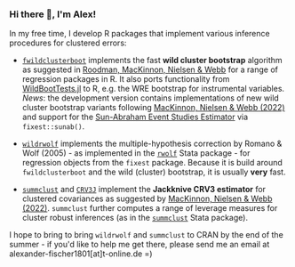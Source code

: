 ### Hi there 👋, I'm Alex!

<!--
**s3alfisc/s3alfisc** is a ✨ _special_ ✨ repository because its `README.md` (this file) appears on your GitHub profile.

Here are some ideas to get you started:

- 🔭 I’m currently working on ...
- 🌱 I’m currently learning ...
- 👯 I’m looking to collaborate on ...
- 🤔 I’m looking for help with ...
- 💬 Ask me about ...
- 📫 How to reach me: ...
- 😄 Pronouns: ...
- ⚡ Fun fact: ...
-->

In my free time, I develop R packages that implement various inference procedures for clustered errors:

+ [`fwildclusterboot`](https://github.com/s3alfisc/fwildclusterboot) implements the fast **wild cluster bootstrap** algorithm as suggested in [Roodman, MacKinnon, Nielsen & Webb](https://journals.sagepub.com/doi/abs/10.1177/1536867X19830877) for a range of regression packages in R. It also ports functionality from [WildBootTests.jl](https://github.com/droodman/WildBootTests.jl) to R, e.g. the WRE bootstrap for instrumental variables. 
*News*: the development version contains implementations of new wild cluster bootstrap variants following [MacKinnon, Nielsen & Webb (2022)](https://www.econ.queensu.ca/sites/econ.queensu.ca/files/wpaper/qed_wp_1485.pdf) and support for the [Sun-Abraham Event Studies Estimator](https://www.sciencedirect.com/science/article/abs/pii/S030440762030378X) via `fixest::sunab()`.

+ [`wildrwolf`](https://github.com/s3alfisc/wildrwolf) implements the multiple-hypothesis correction by Romano & Wolf (2005) - as implemented in the [`rwolf`](https://docs.iza.org/dp12845.pdf) Stata package - for regression objects from the `fixest` package. Because it is build around `fwildclusterboot` and the wild (cluster) bootstrap, it is usually **very** fast. 

+ [`summclust`](https://github.com/s3alfisc/summclust) and [`CRV3J`](https://github.com/s3alfisc/CRV3J) implement the **Jackknive CRV3 estimator** for clustered covariances as suggested by [MacKinnon, Nielsen & Webb (2022)](https://arxiv.org/abs/2205.03288). `summclust` further computes a range of leverage measures for cluster robust inferences (as in the [`summclust`](https://github.com/mattdwebb/summclust) Stata package).

I hope to bring to bring `wildrwolf` and `summclust` to CRAN by the end of the summer - if you'd like to help me get there, please send me an email at alexander-fischer1801[at]t-online.de =) 
